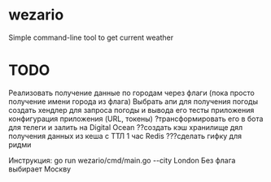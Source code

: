 # wezario
Simple command-line tool to get current weather 

# TODO

Реализовать получение данные по городам через флаги (пока просто получение имени города из флага)
Выбрать апи для получения погоды
создать хендлер для запроса погоды и вывода его
тесты приложения
конфигурация приложения (URL, токены)
?трансформировать его в бота для телеги и залить на Digital Ocean
??создать кэш хранилище дял получения данных из кеша с ТТЛ 1 час Redis
???сделать гифку для ридми


Инструкция:
go run wezario/cmd/main.go --city London
Без флага выбирает Москву
